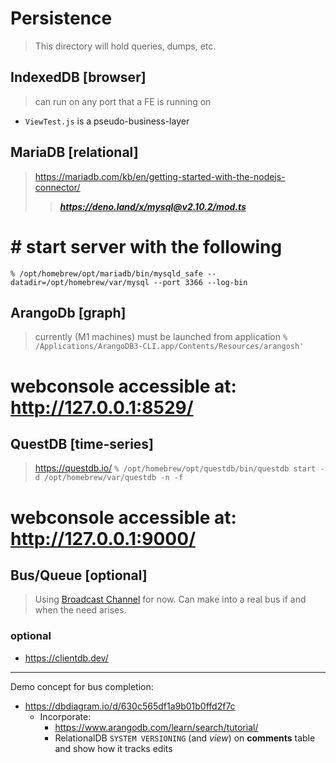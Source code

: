 # Persistence
> This directory will hold queries, dumps, etc.

## IndexedDB \[browser]
> can run on any port that a FE is running on
- `ViewTest.js` is a pseudo-business-layer
 
## MariaDB \[relational]
> https://mariadb.com/kb/en/getting-started-with-the-nodejs-connector/
> > **_https://deno.land/x/mysql@v2.10.2/mod.ts_**
# # start server with the following
 `% /opt/homebrew/opt/mariadb/bin/mysqld_safe --datadir=/opt/homebrew/var/mysql --port 3366 --log-bin`

## ArangoDb \[graph]
> currently (M1 machines) must be launched from application
`% /Applications/ArangoDB3-CLI.app/Contents/Resources/arangosh'`
# webconsole accessible at: http://127.0.0.1:8529/


## QuestDB \[time-series]
> https://questdb.io/
`% /opt/homebrew/opt/questdb/bin/questdb start -d /opt/homebrew/var/questdb -n -f`
# webconsole accessible at: http://127.0.0.1:9000/

## Bus/Queue \[optional]
> Using [Broadcast Channel](https://developer.chrome.com/blog/broadcastchannel/) for now.
> Can make into a real bus if and when the need arises.

### optional
- https://clientdb.dev/

---

Demo concept for bus completion:
- https://dbdiagram.io/d/630c565df1a9b01b0ffd2f7c
  - Incorporate:
    - https://www.arangodb.com/learn/search/tutorial/
    - RelationalDB `SYSTEM VERSIONING` (and _view_) on **comments** table and show how it tracks edits